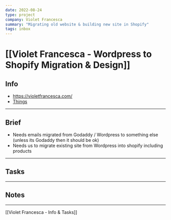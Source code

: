 ```yaml
---
date: 2022-08-24
type: project
company: Violet Francesca
summary: "Migrating old website & building new site in Shopify"
tags: inbox
---
```


# [[Violet Francesca - Wordpress to Shopify Migration & Design]]


## Info
- https://violetfrancesca.com/ 
- [Things](things:///show?id=UbK7xyGeFKiwCJqnMt4UU1)


---

## Brief
- Needs emails migrated from Godaddy / Wordpress to something else (unless its Godaddy then it should be ok)
- Needs us to migrate existing site from Wordpress into shopify including products

---

## Tasks


---

## Notes


---
[[Violet Francesca - Info & Tasks]]
